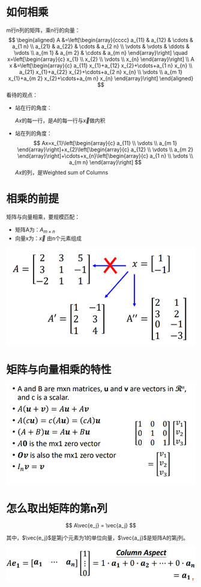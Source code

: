 # 如何相乘

m行n列的矩阵，乘n行的向量：
$$
\begin{aligned}
A &=\left[\begin{array}{cccc}
a_{11} & a_{12} & \cdots & a_{1 n} \\
a_{21} & a_{22} & \cdots & a_{2 n} \\
\vdots & \vdots & \ddots & \vdots \\
a_{m 1} & a_{m 2} & \cdots & a_{m n}
\end{array}\right] \quad x=\left[\begin{array}{c}
x_{1} \\
x_{2} \\
\vdots \\
x_{n}
\end{array}\right] \\
A x &=\left[\begin{array}{c}
a_{11} x_{1}+a_{12} x_{2}+\cdots+a_{1 n} x_{n} \\
a_{21} x_{1}+a_{22} x_{2}+\cdots+a_{2 n} x_{n} \\
\vdots \\
a_{m 1} x_{1}+a_{m 2} x_{2}+\cdots+a_{m n} x_{n}
\end{array}\right]
\end{aligned}
$$
看待的观点：

- 站在行的角度：

  $Ax$的每一行，是$A$的每一行与$\vec{x}$做内积

- 站在列的角度：
  $$
  Ax=x_{1}\left[\begin{array}{c}
  a_{11} \\
  \vdots \\
  a_{m 1}
  \end{array}\right]+x_{2}\left[\begin{array}{c}
  a_{12} \\
  \vdots \\
  a_{m 2}
  \end{array}\right]+\cdots+x_{n}\left[\begin{array}{c}
  a_{1 n} \\
  \vdots \\
  a_{m n}
  \end{array}\right]
  $$
  $Ax$的列，是Weighted sum of Columns



# 相乘的前提

矩阵与向量相乘，要规模匹配：

- 矩阵A为：$A_{m\times n}$
- 向量x为：$\vec{x}$ 由n个元素组成

![image-20220713203710812](%E7%9F%A9%E9%98%B5%E4%B8%8E%E5%90%91%E9%87%8F%E7%9B%B8%E4%B9%98.assets/image-20220713203710812.png)



# 矩阵与向量相乘的特性

![image-20220713203902941](%E7%9F%A9%E9%98%B5%E4%B8%8E%E5%90%91%E9%87%8F%E7%9B%B8%E4%B9%98.assets/image-20220713203902941.png)



# 怎么取出矩阵的第n列

$$
A\vec{e_j} = \vec{a_j}
$$

其中，$\vec{e_j}$是第j个元素为1的单位向量，$\vec{a_j}$是矩阵A的第j列。

![image-20220713205130545](%E7%9F%A9%E9%98%B5%E4%B8%8E%E5%90%91%E9%87%8F%E7%9B%B8%E4%B9%98.assets/image-20220713205130545.png)